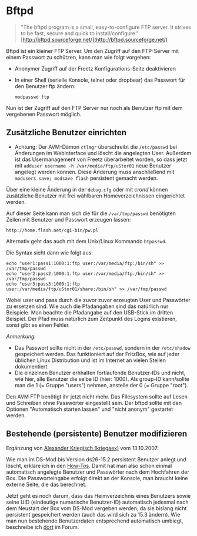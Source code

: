 Bftpd
=====

> "The bftpd program is a small, easy-to-configure FTP server. It
> strives to be fast, secure and quick to install/configure."
> [http://bftpd.sourceforge.net/](http://bftpd.sourceforge.net/)

Bftpd ist ein kleiner FTP Server. Um den Zugriff auf den FTP-Server mit
einem Passwort zu schützen, kann man wie folgt vorgehen:

-   Anonymer Zugriff auf der Freetz Konfigurations-Seite deaktivieren
-   In einer Shell (serielle Konsole, telnet oder dropbear) das Passwort
    für den Benutzer ftp ändern:

    ``` 
    modpasswd ftp
    ```

Nun ist der Zugriff auf den FTP Server nur noch als Benutzer ftp mit dem
vergebenen Passwort möglich.

Zusätzliche Benutzer einrichten
-------------------------------

 * Achtung: Der
AVM-Dämon `ctlmgr` überschreibt die `/etc/passwd` bei Änderungen im
Webinterface und löscht die angelegten User. Außerdem ist das
Usermanagement von Freetz überarbeitet worden, so dass jetzt mit
`adduser username -h /var/media/ftp/uStor01` neue Benutzer angelegt
werden können. Diese Änderung muss anschließend mit
`modusers save; modsave flash` persistent gemacht werden.

Über eine kleine Änderung in der `debug.cfg` oder mit *crond* können
zusätzliche Benutzer mit frei wählbaren Homeverzeichnissen eingerichtet
werden.

Auf dieser Seite kann man sich die für die `/var/tmp/passwd` benötigten
Zeilen mit Benutzer und Passwort erzeugen lassen:

```
http://home.flash.net/cgi-bin/pw.pl
```

Alternativ geht das auch mit dem Unix/Linux Kommando `htpasswd`.

Die Syntax sieht dann wie folgt aus:

```
echo "user1:pass1:1000:1:ftp user:/var/media/ftp:/bin/sh" >> /var/tmp/passwd
echo "user2:pass2:1000:1:ftp user:/var/media/ftp:/bin/sh" >> /var/tmp/passwd
echo "user3:pass3:1000:1:ftp user:/var/media/ftp/uStor01/share:/bin/sh" >> /var/tmp/passwd
```

Wobei user und pass durch die zuvor zuvor erzeugten User und Passwörter
zu ersetzen sind. Wie auch die Pfadangaben sind das natürlich nur
Beispiele. Man beachte die Pfadangabe auf den USB-Stick im dritten
Beispiel. Der Pfad muss natürlich zum Zeitpunkt des Logins existieren,
sonst gibt es einen Fehler.

*Anmerkung:*

-   Das Passwort sollte nicht in der `/etc/passwd`, sondern in der
    `/etc/shadow` gespeichert werden. Das funktioniert auf der FritzBox,
    wie auf jeder üblichen Linux Distribution und ist im Internet an
    vielen Stellen dokumentiert.
-   Die einzelnen Benutzer erhhalten fortlaufende Benutzer-IDs und
    nicht, wie hier, alle Benutzer die selbe ID (hier: 1000). Als
    group-ID kann/sollte man die 1 (= Gruppe "users") nehmen, anstelle
    der 0 (= Gruppe "root").

Den AVM FTP benötigt ihr jetzt nicht mehr. Das Filesystem sollte auf
Lesen und Schreiben ohne Passwörter eingestellt sein. Der bftpd sollte
mit den Optionen "Automatisch starten lassen" und "nicht anonym"
gestartet werden.

Bestehende (persistente) Benutzer modifizieren
----------------------------------------------

Ergänzung von [Alexander Kriegisch
(kriegaex)](http://www.ip-phone-forum.de/member.php?u=117253)
vom 13.10.2007:

Wie man im DS-Mod bis Version ds26-15.2 persistent Benutzer anlegt und
löscht, erkläre ich in den
[How-Tos](../help/howtos/security/user_management.html). Damit
hat man also schon einmal automatisch angelegte Benutzer und Passwörter
nach dem Hochfahren der Box. Die Passworteingabe erfolgt direkt an der
Konsole, man braucht keine externe Seite, die das berechnet.

Jetzt geht es noch darum, dass das Heimverzeichnis eines Benutzers sowie
seine UID (eindeutige numerische Benutzer-ID) automatisch jedesmal nach
dem Neustart der Box vom DS-Mod vergeben werden, da sie bislang nicht
persistent gespeichert werden (auch das wird sich zu 15.3 ändern). Wie
man nun bestehende Benutzerdaten entsprechend automatisch umbiegt,
beschreibe ich
[dort](http://www.ip-phone-forum.de/showthread.php?p=958801#post958801)
im Forum.

